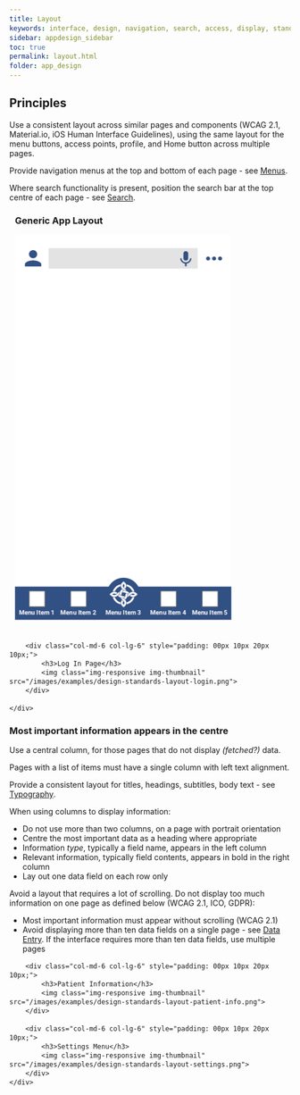 ```yaml
---
title: Layout
keywords: interface, design, navigation, search, access, display, standard
sidebar: appdesign_sidebar
toc: true
permalink: layout.html
folder: app_design 
---
```


## Principles

Use a consistent layout across similar pages and components (WCAG 2.1, Material.io, iOS Human Interface Guidelines), using the same layout for the menu buttons, access points, profile, and Home button across multiple pages.

Provide navigation menus at the top and bottom of each page - see [Menus](/menus.html).

Where search functionality is present, position the search bar at the top centre of each page - see [Search](/search.html).  

<div class="col-sm-12">
	<div class="row">
		<div class="col-md-6 col-lg-6" style="padding: 00px 10px 20px 10px;">
			<h3>Generic App Layout</h3>
			<img class="img-responsive img-thumbnail" src="/images/examples/design-standards-generic-layout.png">
		</div>
				
		<div class="col-md-6 col-lg-6" style="padding: 00px 10px 20px 10px;">
			<h3>Log In Page</h3>
			<img class="img-responsive img-thumbnail" src="/images/examples/design-standards-layout-login.png">
		</div>
	
	</div>
</div>			

### Most important information appears in the centre 

Use a central column, for those pages that do not display _(fetched?)_ data. 

Pages with a list of items must have a single column with left text alignment.  

Provide a consistent layout for titles, headings, subtitles, body text - see [Typography](/typography.html).  

When using columns to display information:
* Do not use more than two columns, on a page with portrait orientation  
* Centre the most important data as a heading where appropriate  
* Information _type_, typically a field name, appears in the left column  
* Relevant information, typically field contents, appears in bold in the right column  
* Lay out one data field on each row only

Avoid a layout that requires a lot of scrolling. Do not display too much information on one page as defined below (WCAG 2.1, ICO, GDPR):
* Most important information must appear without scrolling (WCAG 2.1)  
* Avoid displaying more than ten data fields on a single page - see [Data Entry](/data-entry.html). If the interface requires more than ten data fields, use multiple pages


<div class="col-sm-12">
		<div class="row">

		<div class="col-md-6 col-lg-6" style="padding: 00px 10px 20px 10px;">
			<h3>Patient Information</h3>
			<img class="img-responsive img-thumbnail" src="/images/examples/design-standards-layout-patient-info.png">
		</div>
				
		<div class="col-md-6 col-lg-6" style="padding: 00px 10px 20px 10px;">
			<h3>Settings Menu</h3>
			<img class="img-responsive img-thumbnail" src="/images/examples/design-standards-layout-settings.png">
		</div>
	</div>	
